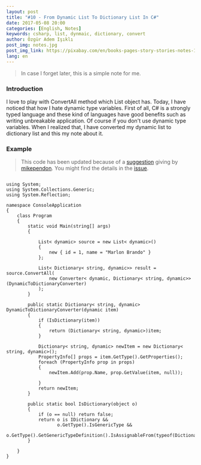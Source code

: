 ```yaml
---
layout: post
title: "#10 - From Dynamic List To Dictionary List In C#"
date: 2017-05-08 20:00
categories: [English, Notes]
keywords: csharp, list, dynmaic, dictionary, convert
author: Özgür Adem Işıklı
post_img: notes.jpg
post_img_link: https://pixabay.com/en/books-pages-story-stories-notes-1245690
lang: en
---
```


> In case I forget later, this is a simple note for me.

### Introduction

I love to play with ConvertAll method which List object has. Today, I have noticed that how I hate dynamic type variables. First of all, C# is a strongly typed language and these kind of languages have good benefits such as writing unbreakable application. Of course if you don't use dynamic type variables. When I realized that, I have converted my dynamic list to dictionary list and this my note about it.

### Example

> This code has been updated because of a [suggestion](https://github.com/ozziest/ozziest.github.io/issues/1) giving by [mikependon](https://github.com/mikependon). You might find the details in the [issue](https://github.com/ozziest/ozziest.github.io/issues/1).

<pre><code class="language-csharp">
using System;
using System.Collections.Generic;
using System.Reflection;

namespace ConsoleApplication
{
    class Program
    {
        static void Main(string[] args)
        {

            List< dynamic> source = new List< dynamic>()
            {
                new { id = 1, name = "Marlon Brando" }
            };

            List< Dictionary< string, dynamic>> result = source.ConvertAll(
                new Converter< dynamic, Dictionary< string, dynamic>>(DynamicToDictionaryConverter)
            );
        }

        public static Dictionary< string, dynamic> DynamicToDictionaryConverter(dynamic item)
        {
            if (IsDictionary(item))
            {
                return (Dictionary< string, dynamic>)item;
            }            
            
            Dictionary< string, dynamic> newItem = new Dictionary< string, dynamic>();
            PropertyInfo[] props = item.GetType().GetProperties();
            foreach (PropertyInfo prop in props)
            {
                newItem.Add(prop.Name, prop.GetValue(item, null)); 

            }
            return newItem;
        }

        public static bool IsDictionary(object o)
        {
            if (o == null) return false;
            return o is IDictionary &&
                   o.GetType().IsGenericType &&
                   o.GetType().GetGenericTypeDefinition().IsAssignableFrom(typeof(Dictionary<,>));
        }

    }
}
</code></pre>

